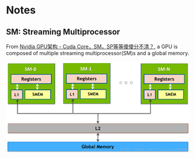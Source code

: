 # Notes
## SM: Streaming Multiprocessor
From [Nvidia GPU架构 - Cuda Core，SM，SP等等傻傻分不清？](https://blog.csdn.net/asasasaababab/article/details/80447254), a GPU is composed of multiple streaming multiprocessor(SM)s and a global memory.

![image](https://github.com/keineahnung2345/CUDA_by_practice/blob/note/03_Execution_model/20180525114333312.png)
